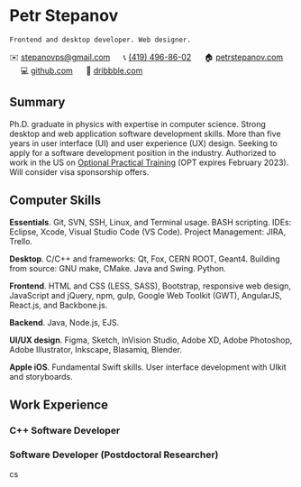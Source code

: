 Petr Stepanov
=============



    Frontend and desktop developer. Web designer.






 ✉️ [stepanovps@gmail.com](mailto:stepanovps@gmail.com) &nbsp;&nbsp;&nbsp;&nbsp; 📞 [(419) 496-86-02](tel:+14194968602) &nbsp;&nbsp;&nbsp;&nbsp; 🏠 [petrstepanov.com](https://petrstepanov.com/) &nbsp;&nbsp;&nbsp;&nbsp; 💻 [github.com](https://github.com/petrstepanov) &nbsp;&nbsp;&nbsp;&nbsp; 🏀 [dribbble.com](https://dribbble.com/petrstepanov) &nbsp;&nbsp;&nbsp;&nbsp;  []() &nbsp;&nbsp;&nbsp;&nbsp;

Summary
-------

Ph.D. graduate in physics with expertise in computer science. Strong desktop and web application software development skills. More than five years in user interface (UI) and user experience (UX) design. Seeking to apply for a software development position in the industry. Authorized to work in the US on [Optional Practical Training](https://en.wikipedia.org/wiki/Optional_Practical_Training) (OPT expires February 2023). Will consider visa sponsorship offers.


Computer Skills
---------------

**Essentials**. Git, SVN, SSH, Linux, and Terminal usage. BASH scripting. IDEs: Eclipse, Xcode, Visual Studio Code (VS Code). Project Management: JIRA, Trello.

**Desktop**. C/C++ and frameworks: Qt, Fox, CERN ROOT, Geant4. Building from source: GNU make, CMake. Java and Swing. Python.

**Frontend**. HTML and CSS (LESS, SASS), Bootstrap, responsive web design, JavaScript and jQuery, npm, gulp, Google Web Toolkit (GWT), AngularJS, React.js, and Backbone.js.

**Backend**. Java, Node.js, EJS.

**UI/UX design**. Figma, Sketch, InVision Studio, Adobe XD, Adobe Photoshop, Adobe Illustrator, Inkscape, Blasamiq, Blender.

**Apple iOS**. Fundamental Swift skills. User interface development with UIkit and storyboards.


Work Experience
---------------


### C++ Software Developer


### Software Developer (Postdoctoral Researcher)


cs